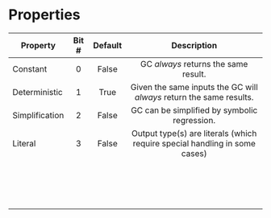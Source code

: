 # Properties

| **Property**   | **Bit #** | **Default** |                           **Description**                                 |
|----------------|:---------:|:-----------:|:-------------------------------------------------------------------------:|
| Constant       | 0         | False       | GC _always_ returns the same result.                                      |
| Deterministic  | 1         | True        | Given the same inputs the GC will _always_ return the same results.       |
| Simplification | 2         | False       | GC can be simplified by symbolic regression.                              |
| Literal        | 3         | False       | Output type(s) are literals (which require special handling in some cases)|
|                |           |             |                                                                           |
|                |           |             |                                                                           |
|                |           |             |                                                                           |
|                |           |             |                                                                           |
|                |           |             |                                                                           |
|                |           |             |                                                                           |
|                |           |             |                                                                     |
|                |           |             |                                                                     |
|                |           |             |                                                                     |
|                |           |             |                                                                     |
|                |           |             |                                                                     |
|                |           |             |                                                                     |
|                |           |             |                                                                     |
|                |           |             |                                                                     |
|                |           |             |                                                                     |
|                |           |             |                                                                     |